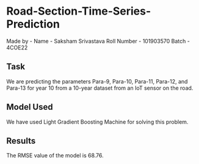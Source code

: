 # Road-Section-Time-Series-Prediction

Made by - 
Name - Saksham Srivastava
Roll Number - 101903570
Batch - 4COE22

## Task
We are predicting the parameters Para-9, Para-10, Para-11, Para-12, and Para-13 for year 10 from a 10-year dataset from an IoT sensor on the road.

## Model Used
We have used Light Gradient Boosting Machine for solving this problem.

## Results
The RMSE value of the model is 68.76.

